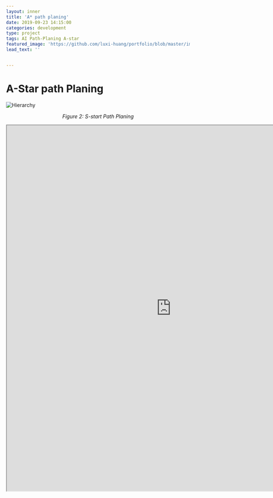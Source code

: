 ```yaml
---
layout: inner
title: 'A* path planing'
date: 2019-09-23 14:15:00
categories: development
type: project
tags: AI Path-Planing A-star
featured_image: 'https://github.com/luxi-huang/portfolio/blob/master/img/posts/Depth/a_start.jpg?raw=true'
lead_text: ''


---
```


# A-Star path Planing

![Hierarchy](https://github.com/luxi-huang/portfolio/blob/master/img/posts/Depth/a_start.jpg?raw=true)*<center>Figure 2: S-start Path Planing </center>*

<iframe src="https://drive.google.com/file/d/1NiGFXp4u7bBCVYDrJgpDqB9S7bMrfVHM/preview" width="900" height="1000"></iframe>
